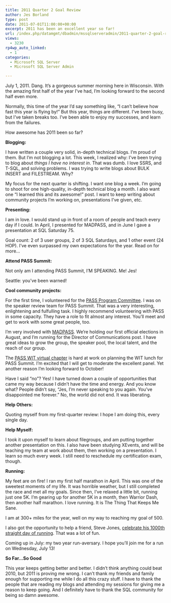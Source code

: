 ```yaml
---
title: 2011 Quarter 2 Goal Review
author: Jes Borland
type: post
date: 2011-07-01T11:00:00+00:00
excerpt: 2011 has been an excellent year so far!
url: /index.php/datamgmt/dbadmin/mssqlserveradmin/2011-quarter-2-goal-review/
views:
  - 3230
rp4wp_auto_linked:
  - 1
categories:
  - Microsoft SQL Server
  - Microsoft SQL Server Admin

---
```

July 1, 2011. Dang. It&#8217;s a gorgeous summer morning here in Wisconsin. With the amazing first half of the year I&#8217;ve had, I&#8217;m looking forward to the second half even more. 

Normally, this time of the year I&#8217;d say something like, &#8220;I can&#8217;t believe how fast this year is flying by!&#8221; But this year, things are different. I&#8217;ve been busy, but I&#8217;ve taken breaks too. I&#8217;ve been able to enjoy my successes, and learn from the failures. 

How awesome has 2011 been so far? 

**Blogging:**

I have written a couple very solid, in-depth technical blogs. I&#8217;m proud of them. But I&#8217;m not blogging a lot. This week, I realized why: I&#8217;ve been trying to blog about _things I have no interest in_. That was dumb. I love SSRS, and T-SQL, and solving problems. I was trying to write blogs about BULK INSERT and FILESTREAM. Why? 

My focus for the next quarter is shifting. I want one blog a week. I&#8217;m going to shoot for one high-quality, in-depth technical blog a month. I also want one &#8220;I learned this and its awesome!&#8221; post. I want to keep writing about community projects I&#8217;m working on, presentations I&#8217;ve given, etc. 

**Presenting:** 

I am in love. I would stand up in front of a room of people and teach every day if I could. In April, I presented for MADPASS, and in June I gave a presentation at SQL Saturday 75. 

Goal count: 2 of 3 user groups, 2 of 3 SQL Saturdays, and 1 other event (24 HOP). I&#8217;ve even surpassed my own expectations for the year. Read on for more&#8230;

**Attend PASS Summit:** 

Not only am I attending PASS Summit, I&#8217;M SPEAKING. Me! Jes! 

Seattle: you&#8217;ve been warned! 

**Cool community projects:**

For the first time, I volunteered for the [PASS Program Committee][1]. I was on the speaker review team for PASS Summit. That was a very interesting, enlightening and fulfulling task. I highly recommend volunteering with PASS in some capacity. They have a role to fit almost any interest. You&#8217;ll meet and get to work with some great people, too. 

I&#8217;m very involved with [MADPASS][2]. We&#8217;re holding our first official elections in August, and I&#8217;m running for the Director of Communications post. I have great ideas to grow the group, the speaker pool, the local talent, and the reach of our group. 

The [PASS WIT virtual chapter][3] is hard at work on planning the WIT lunch for PASS Summit. I&#8217;m excited that I will get to moderate the excellent panel. Yet another reason I&#8217;m looking forward to October! 

Have I said &#8220;no&#8221;? Yes! I have turned down a couple of opportunities that came my way because I didn&#8217;t have the time and energy. And you know what? People didn&#8217;t say, &#8220;Jes, I&#8217;m never speaking to you again. You&#8217;ve disappointed me forever.&#8221; No, the world did not end. It was liberating. 

**Help Others:** 

Quoting myself from my first-quarter review: I hope I am doing this, every single day. 

**Help Myself:**

I took it upon myself to learn about filegroups, and am putting together another presentation on this. I also have been studying XEvents, and will be teaching my team at work about them, then working on a presentation. I learn so much every week. I still need to reschedule my certification exam, though. 

**Running:** 

My feet are on fire! I ran my first half marathon in April. This was one of the sweetest moments of my life. It was horrible weather, but I still completed the race and met all my goals. Since then, I&#8217;ve relaxed a little bit, running just one 5K. I&#8217;m gearing up for another 5K in a month, then Warrior Dash, then another half marathon. I love running. It is The Thing That Keeps Me Sane. 

I am at 300+ miles for the year, well on my way to reaching my goal of 500. 

I also got the opportunity to help a friend, Steve Jones, [celebrate his 1000th straight day of running][4]. That was a lot of fun. 

Coming up in July: my two year run-aversary. I hope you&#8217;ll join me for a run on Wednesday, July 13! 

**So Far&#8230;So Good** 

This year keeps getting better and better. I didn&#8217;t think anything could beat 2010, but 2011 is proving me wrong. I can&#8217;t thank my friends and family enough for supporting me while I do all this crazy stuff. I have to thank the people that are reading my blogs and attending my sessions for giving me a reason to keep going. And I definitely have to thank the SQL community for being so damn awesome.

 [1]: http://www.sqlpass.org/Community/Volunteers.aspx
 [2]: http://madpass.org
 [3]: http://wit.sqlpass.org/
 [4]: http://jesborland.wordpress.com/2011/06/10/we-did-it-we-ran-with-steve-runwithsteve/